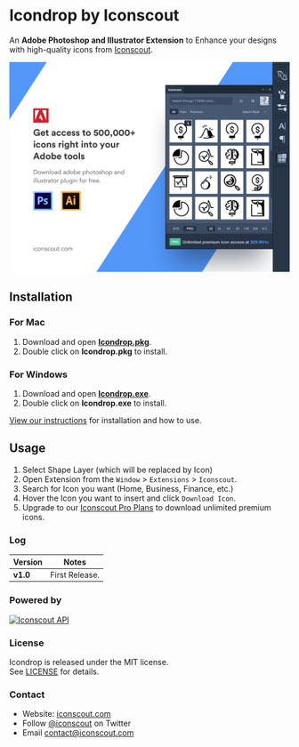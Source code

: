 # Icondrop by Iconscout
An **Adobe Photoshop and Illustrator Extension** to Enhance your designs with high-quality icons from [Iconscout](https://iconscout.com/?utm_source=icondrop).

<a href="https://iconscout.com/?utm_source=icondrop">
	<img src="Icondrop-adobe-cover.png?raw=true" alt="Icondrop for Adobe Photoshop and Illustrator by Iconscout" width="800" />
</a>

## Installation
### For Mac
1. Download and open **[Icondrop.pkg](bin/Icondrop.pkg)**.
2. Double click on **Icondrop.pkg** to install.  

### For Windows
1. Download and open **[Icondrop.exe](bin/Icondrop.exe)**.
2. Double click on **Icondrop.exe** to install.  

<a href="https://iconscout.com/blog/icondrop-how-to-install-and-use/?utm_source=github">View our instructions</a> for installation and how to use.

## Usage
1. Select Shape Layer (which will be replaced by Icon)
2. Open Extension from the `Window` > `Extensions` > `Iconscout`.
3. Search for Icon you want (Home, Business, Finance, etc.)
4. Hover the Icon you want to insert and click `Download Icon`.
5. Upgrade to our <a href="https://iconscout.com/plans-and-pricing?code=GITHUB80&utm_source=github&utm_medium=icondrop&utm_campaign=GITHUB80">Iconscout Pro Plans</a> to download unlimited premium icons.

### Log
| Version | Notes |
| --- | --- |
| **v1.0** |  First Release. |

### Powered by
<a href="https://iconscout.com/?utm_source=icondrop">
	<img height="40" src="https://iconscout.com/assets/images/iconscout-logo.svg" alt="Iconscout API" title="Iconscout API" />
</a>

### License
Icondrop is released under the MIT license.  
See [LICENSE](https://github.com/Iconscout/icondrop/blob/master/LICENSE/) for details.

### Contact 
* Website: [iconscout.com](https://iconscout.com/?utm_source=icondrop)
* Follow [@iconscout](http://twitter.com/iconscout) on Twitter
* Email <contact@iconscout.com>
